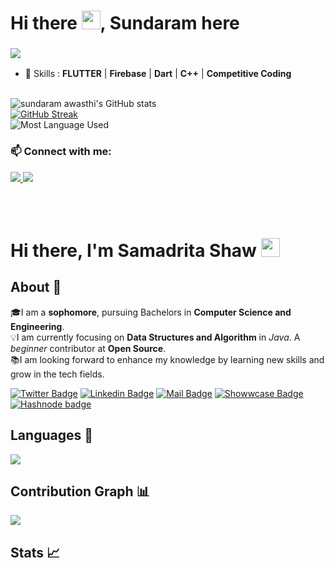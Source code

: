 # Hi there <img src="https://raw.githubusercontent.com/MartinHeinz/MartinHeinz/master/wave.gif" width="30px">, Sundaram here

<h3 align="left"><img src ="https://camo.githubusercontent.com/992babdffd8c74a1502de375fbdf7e4d54773242/68747470733a2f2f6d656469612e67697068792e636f6d2f6d656469612f53576f536b4e36447854737a71494b4571762f67697068792e676966" /></h3>


- 🚀 Skills : **FLUTTER** | **Firebase** | **Dart** | **C++** | **Competitive Coding**
<br/> <br/>



![sundaram awasthi's GitHub stats](https://github-readme-stats.vercel.app/api?username=sundaramawasthi&show_icons=true&theme=radical)
<br/>
[![GitHub Streak](https://github-readme-streak-stats.herokuapp.com/?user=sundaramawasthi&theme=radical)](https://git.io/streak-stats)
<br/>
![Most Language Used](https://github-readme-stats.vercel.app/api/top-langs?username=sundaramawasthi&show_icons=true&locale=en&layout=compact)


 <h3 align="left"> 📫 Connect with me:</h3>
 <p align="left">
<a href ="https://www.linkedin.com/in/sundram-awasthi-97603b20b/"> 
  <img src="https://img.shields.io/badge/LinkedIn-0077B5?style=for-the-badge&logo=linkedin&logoColor=white" />
</a> 
<a href="mailto:mailtosundram@gmail.com"><img src="https://img.shields.io/badge/gmail-%23D14836.svg?&style=for-the-badge&logo=gmail&logoColor=white" /></a>&nbsp;&nbsp;&nbsp;&nbsp;
 </p>

<br /> <br />


# Hi there, I'm Samadrita Shaw <img src="https://raw.githubusercontent.com/aemmadi/aemmadi/master/wave.gif" width="30px">
## About 👋
🎓I am a **sophomore**, pursuing Bachelors in **Computer Science and Engineering**. <br>
💡I am currently focusing on **Data Structures and Algorithm** in *Java*. A *beginner* contributor at **Open Source**. <br>
📚I am looking forward to enhance my knowledge by learning new skills and grow in the tech fields.

[![Twitter Badge](https://img.shields.io/badge/Twitter-blue?style=flat&labelColor=1ca0f1&logo=twitter&logoColor=white&link=https://twitter.com/shawsamadrita)](https://twitter.com/shawsamadrita)
[![Linkedin Badge](https://img.shields.io/badge/LinkedIn-darkblue?style=flat&labelColor=0e76a8&logo=linkedin&logoColor=white&link=https://www.linkedin.com/in/samadrita-shaw-640865205/)](https://www.linkedin.com/in/samadrita-shaw-640865205/)
[![Mail Badge](https://img.shields.io/badge/Gmail-orange?style=flat&labelColor=c0392b&logo=gmail&logoColor=white&mailto=shawsamadrita@gmail.com)](mailto:shawsamadrita@gmail.com)
[![Showwcase Badge](https://img.shields.io/badge/Showwcase-black?style=flat&labelColor=000000&logo=showwcase&logoColor=white&link=https://www.showwcase.com/samadrita)](https://www.showwcase.com/samadrita)
[![Hashnode badge](https://img.shields.io/badge/Hashnode-violet?style=flat&labelColor=C55FFC&logo=blog&logoColor=white&link=https://samadritashaw.hashnode.dev/)](https://samadritashaw.hashnode.dev/)
<br/>

## Languages 📝
<img
     src="https://github-readme-stats.vercel.app/api/top-langs/?username=Samadrita-Shaw&layout=compact&theme=tokyonight"
     />
## Contribution Graph 📊
<img
     src="https://activity-graph.herokuapp.com/graph?username=sundaramawasthi&theme=chartreuse-dark"
     />
## Stats 📈
<p align="center">
     <p/>






